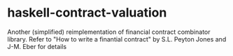 haskell-contract-valuation
==========================

Another (simplified) reimplementation of financial contract combinator library. Refer to "How to write a finantial contract" by S.L. Peyton Jones and J-M. Eber for details
